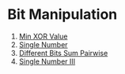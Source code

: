 # Bit Manipulation

1. [Min XOR Value](questions/1_min_XOR_value.md)
2. [Single Number](questions/2_single_number.md)
3. [Different Bits Sum Pairwise](questions/3_different_bits_sum_pairwise.md)
4. [Single Number III](questions/4_single_number_III.md)

